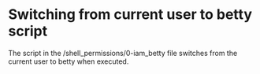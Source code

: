 # Switching from current user to betty script

The script in the /shell_permissions/0-iam_betty file switches from the current user to betty when executed.
